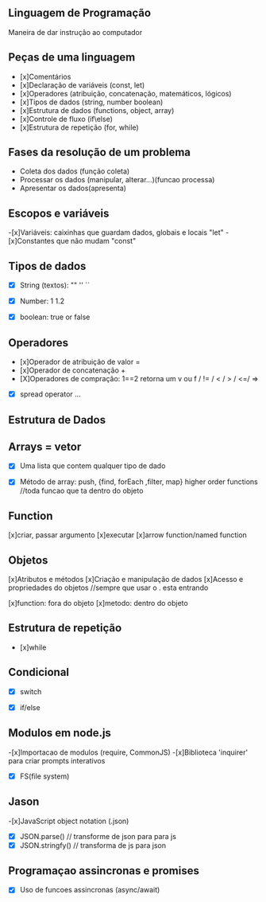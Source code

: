 ## Linguagem de Programação 

Maneira de dar instrução ao computador

## Peças de uma linguagem 

- [x]Comentários
- [x]Declaração de variáveis (const, let)
- [x]Operadores (atribuição, concatenação, matemáticos, lógicos)
- [x]Tipos de dados (string, number boolean)
- [x]Estrutura de dados (functions, object, array)
- [x]Controle de fluxo (if\else)
- [x]Estrutura de repetição (for, while)

## Fases da resolução de um problema

- Coleta dos dados (função coleta)
- Processar os dados (manipular, alterar...)(funcao processa)
- Apresentar os dados(apresenta)

## Escopos e variáveis

-[x]Variáveis: caixinhas que guardam dados, globais e locais "let"
-[x]Constantes que não mudam "const"

## Tipos de dados
-[x] String (textos): "" '' ``
-[x] Number: 1 1.2
-[x] boolean: true or false


## Operadores

- [x]Operador de atribuição de valor =
- [x]Operador de concatenação +
- [X]Operadores de compração: 1==2 retorna um v ou f / != / < / > / <=/ =>
- [x] spread operator ...


## Estrutura de Dados

## Arrays = vetor
-[x] Uma lista que contem qualquer tipo de dado
-[x] Método de array:  push, {find, forEach ,filter, map} higher order functions 
//toda funcao que ta dentro do objeto


## Function

[x]criar, passar argumento
[x]executar
[x]arrow function/named function

## Objetos

[x]Atributos e métodos
[x]Criação e manipulação de dados
[x]Acesso e propriedades do objetos //sempre que usar o . esta entrando 


[x]function: fora do objeto
[x]metodo: dentro do objeto

## Estrutura de repetição 

- [x]while

## Condicional

-[x] switch
-[x] if/else


## Modulos em node.js

-[x]Importacao de modulos (require, CommonJS)
-[x]Biblioteca 'inquirer' para criar prompts interativos
-[x] FS(file system)

## Jason

-[x]JavaScript object notation (.json)
-[x] JSON.parse() // transforme de json para para js
-[x] JSON.stringfy() // transforma de js para json

## Programaçao assincronas e promises

-[x] Uso de funcoes assincronas (async/await)


